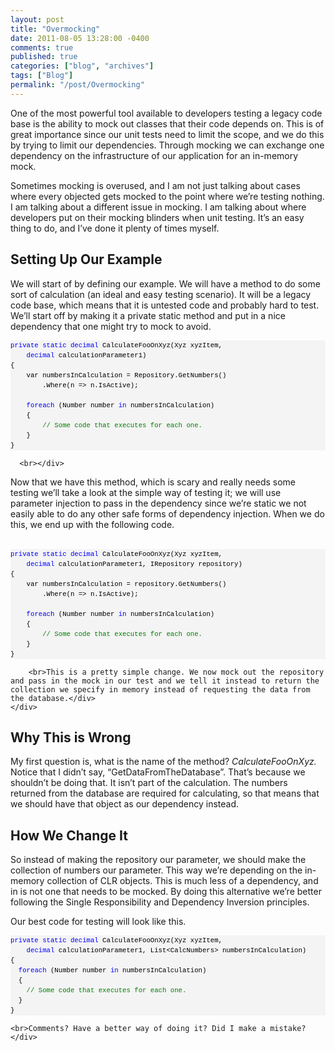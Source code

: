```yaml
---
layout: post
title: "Overmocking"
date: 2011-08-05 13:28:00 -0400
comments: true
published: true
categories: ["blog", "archives"]
tags: ["Blog"]
permalink: "/post/Overmocking"
---
```

<!-- more -->

<p>One of the most powerful tool available to developers testing a legacy code base is the ability to mock out classes that their code depends on. This is of great importance since our unit tests need to limit the scope, and we do this by trying to limit our dependencies. Through mocking we can exchange one dependency on the infrastructure of our application for an in-memory mock.</p>  <p>Sometimes mocking is overused, and I am not just talking about cases where every objected gets mocked to the point where we’re testing nothing. I am talking about a different issue in mocking. I am talking about where developers put on their mocking blinders when unit testing. It’s an easy thing to do, and I’ve done it plenty of times myself.</p>  <h2>Setting Up Our Example</h2>  <p>We will start of by defining our example. We will have a method to do some sort of calculation (an ideal and easy testing scenario). It will be a legacy code base, which means that it is untested code and probably hard to test. We’ll start off by making it a private static method and put in a nice dependency that one might try to mock to avoid. </p>  <div id="codeSnippetWrapper">   <div id="codeSnippetWrapper">     <div id="codeSnippetWrapper">       <pre style="border-bottom-style: none; text-align: left; padding-bottom: 0px; line-height: 12pt; background-color: #f4f4f4; margin: 0em; border-left-style: none; padding-left: 0px; width: 100%; padding-right: 0px; font-family: 'Courier New', courier, monospace; direction: ltr; border-top-style: none; color: black; border-right-style: none; font-size: 8pt; overflow: visible; padding-top: 0px" id="codeSnippet"><span style="color: #0000ff">private</span> <span style="color: #0000ff">static</span> <span style="color: #0000ff">decimal</span> CalculateFooOnXyz(Xyz xyzItem, <br>    <span style="color: #0000ff">decimal</span> calculationParameter1)<br>{<br>    var numbersInCalculation = Repository.GetNumbers()<br>        .Where(n =&gt; n.IsActive);<br><br>    <span style="color: #0000ff">foreach</span> (Number number <span style="color: #0000ff">in</span> numbersInCalculation)<br>    {<br>        <span style="color: #008000">// Some code that executes for each one.</span><br>    }<br>}</pre>

      <br></div>
Now that we have this method, which is scary and really needs some testing we’ll take a look at the simple way of testing it; we will use parameter injection to pass in the dependency since we’re static we not easily able to do any other safe forms of dependency injection. When we do this, we end up with the following code.</div>

  <div>&nbsp;</div>
</div>

<div id="codeSnippetWrapper">
  <div id="codeSnippetWrapper">
    <div id="codeSnippetWrapper">
      <div id="codeSnippetWrapper">
        <pre style="border-bottom-style: none; text-align: left; padding-bottom: 0px; line-height: 12pt; background-color: #f4f4f4; margin: 0em; border-left-style: none; padding-left: 0px; width: 100%; padding-right: 0px; font-family: 'Courier New', courier, monospace; direction: ltr; border-top-style: none; color: black; border-right-style: none; font-size: 8pt; overflow: visible; padding-top: 0px" id="codeSnippet"><span style="color: #0000ff">private</span> <span style="color: #0000ff">static</span> <span style="color: #0000ff">decimal</span> CalculateFooOnXyz(Xyz xyzItem, <br>    <span style="color: #0000ff">decimal</span> calculationParameter1, IRepository repository)<br>{<br>    var numbersInCalculation = repository.GetNumbers()<br>        .Where(n =&gt; n.IsActive);<br><br>    <span style="color: #0000ff">foreach</span> (Number number <span style="color: #0000ff">in</span> numbersInCalculation)<br>    {<br>        <span style="color: #008000">// Some code that executes for each one.</span><br>    }<br>}</pre>

        <br>This is a pretty simple change. We now mock out the repository and pass in the mock in our test and we tell it instead to return the collection we specify in memory instead of requesting the data from the database.</div>
    </div>
  </div>
</div>

<h2>Why This is Wrong</h2>

<p>My first question is, what is the name of the method? <em>CalculateFooOnXyz.</em> Notice that I didn’t say, “GetDataFromTheDatabase”. That’s because we shouldn’t be doing that. It isn’t part of the calculation. The numbers returned from the database are required for calculating, so that means that we should have that object as our dependency instead.</p>

<h2>How We Change It</h2>

<p>So instead of making the repository our parameter, we should make the collection of numbers our parameter. This way we’re depending on the in-memory collection of CLR objects. This is much less of a dependency, and in is not one that needs to be mocked. By doing this alternative we’re better following the Single Responsibility and Dependency Inversion principles.</p>

<p>Our best code for testing will look like this.</p>

<div id="codeSnippetWrapper">
  <div id="codeSnippetWrapper">
    <pre style="border-bottom-style: none; text-align: left; padding-bottom: 0px; line-height: 12pt; background-color: #f4f4f4; margin: 0em; border-left-style: none; padding-left: 0px; width: 100%; padding-right: 0px; font-family: 'Courier New', courier, monospace; direction: ltr; border-top-style: none; color: black; border-right-style: none; font-size: 8pt; overflow: visible; padding-top: 0px" id="codeSnippet"><span style="color: #0000ff">private</span> <span style="color: #0000ff">static</span> <span style="color: #0000ff">decimal</span> CalculateFooOnXyz(Xyz xyzItem, <br>    <span style="color: #0000ff">decimal</span> calculationParameter1, List&lt;CalcNumbers&gt; numbersInCalculation)<br>{<br>  <span style="color: #0000ff">foreach</span> (Number number <span style="color: #0000ff">in</span> numbersInCalculation)<br>  {<br>    <span style="color: #008000">// Some code that executes for each one.</span><br>  }<br>}</pre>

    <br>Comments? Have a better way of doing it? Did I make a mistake?</div>
</div>
